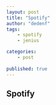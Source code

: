 ```yaml
---
layout: post
title: "Spotify"
author: "dedenf"
tags:
    - spotify
    - jenius

categories: 
    - post
    
published: true
---
```


## Spotify